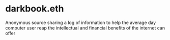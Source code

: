 # darkbook.eth
Anonymous source sharing a log of information to help the average day computer user reap the intellectual and financial benefits of the internet can offer
